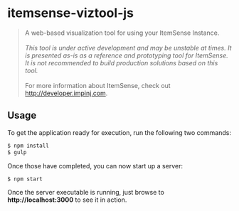 # itemsense-viztool-js
> A web-based visualization tool for using your ItemSense Instance. <br/><br/>
*This tool is under active development and may be unstable at times.  It is presented as-is as a reference and prototyping tool for ItemSense.  It is not recommended to build production solutions based on this tool.*
<br/> <br/>
For more information about ItemSense, check out http://developer.impinj.com.


## Usage
To get the application ready for execution, run the following two commands:
```javascript
$ npm install
$ gulp
```

Once those have completed, you can now start up a server:
```javascript
$ npm start
```

Once the server executable is running, just browse to **http://localhost:3000** to see it in action.

